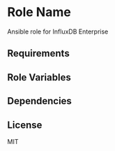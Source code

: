 Role Name
=========

Ansible role for InfluxDB Enterprise

Requirements
------------

Role Variables
--------------

Dependencies
------------

License
-------

MIT
